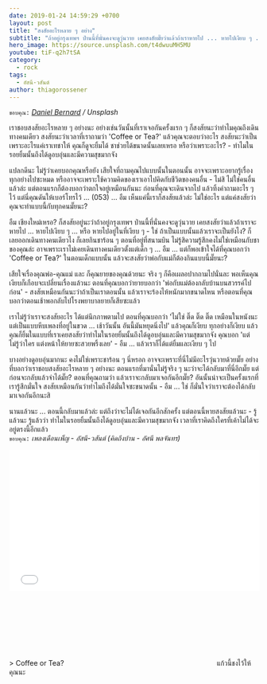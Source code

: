 ```yaml
---
date: 2019-01-24 14:59:29 +0700
layout: post
title: "สงสัยอะไรหลาย ๆ อย่าง"
subtitle: "ถ้าอยู่กรุงเทพฯ ป่านนี้ที่นั่นคงจะดูวุ่นวาย เคยสงสัยมั๊ยว่าแล้วถ้าเราหายไป ... หายไปเงียบ ๆ ... หรือ หายไปอยู่ในที่เงียบ ๆ - จะเป็นยังไง?"
hero_image: https://source.unsplash.com/t4dwuuMH5MU
youtube: tiF-q2h7tSA
category:
  - rock
tags:
  - อัสนี-วสันต์
author: thiagorossener
---
```

`ขอบคุณ:` *[Daniel Bernard](https://unsplash.com/@nardly) / Unsplash*

เราชอบสงสัยอะไรหลาย ๆ อย่างนะ อย่างเช่นวันนั้นที่เราเจอกันครั้งแรก ๆ ก็สงสัยนะว่าทำไมคุณถึงเดินทางคนเดียว สงสัยนะว่าเวลาที่เราถามว่า 'Coffee or Tea?' แล้วคุณจะตอบว่าอะไร สงสัยนะว่าเป็นเพราะอะไรแค่เราเทชาให้ คุณก็ดูจะยิ้มได้ ชาช่วยได้ขนาดนั้นเลยเหรอ หรือว่าเพราะอะไร? - ทำไมในรอยยิ้มนั้นถึงได้ดูอบอุ่นและมีความสุขมากจัง

แปลกดีนะ ไม่รู้ว่าเคยบอกคุณหรือยัง เสียใจที่ถามคุณไปแบบนั้นในตอนนั้น อาจจะเพราะอยากรู้เรื่องทุกอย่างไปซะหมด หรืออาจจะเพราะใช้ความคิดของเราเอาไปคิดกับชีวิตของคนอื่น - ไม่สิ ไม่ใช่คนอื่นแล้วล่ะ แต่ตอนแรกก็ต้องบอกว่าตกใจอยู่เหมือนกันนะ ก่อนที่คุณจะเดินจากไป แล้วทิ้งคำถามอะไร ๆ ไว้ แต่นี่คุณดันให้เบอร์โทรไว้ ... (053) ... อืม เห็นแค่นี้เราก็สงสัยแล้วล่ะ ไม่ใช่อะไร แต่แค่สงสัยว่าคุณจะทำแบบนี้กับทุกคนมั๊ยนะ?

อืม เชียงใหม่เหรอ? ก็สงสัยอยู่นะว่าถ้าอยู่กรุงเทพฯ ป่านนี้ที่นั่นคงจะดูวุ่นวาย เคยสงสัยว่าแล้วถ้าเราจะหายไป ... หายไปเงียบ ๆ ... หรือ หายไปอยู่ในที่เงียบ ๆ - ใช่ ถ้าเป็นแบบนั้นแล้วเราจะเป็นยังไง? ก็เลยออกเดินทางคนเดียวไง ก็เลยกินชาร้อน ๆ ตอนที่อยู่ที่สนามบิน ไม่รู้สิความรู้สึกคงไม่ใช่เหมือนกับชาของคุณล่ะ อาจเพราะเราไม่เคยเดินทางคนเดียวตั้งแต่เด็ก ๆ ... อืม ... แต่ก็พอเข้าใจได้ที่คุณบอกว่า 'Coffee or Tea?' ในตอนเด็กแบบนั้น แล้วจะสงสัยว่าพ่อกับแม่ก็ต้องกินแบบนี้มั๊ยนะ?

เสียใจเรื่องคุณพ่อ-คุณแม่ และ ก็คุณยายของคุณด้วยนะ จริง ๆ ก็คือเผลอปากถามไปนั่นละ พอเห็นคุณเงียบก็เกือบจะเปลี่ยนเรื่องแล้วนะ ตอนที่คุณบอกว่ายายบอกว่า 'พ่อกับแม่ต้องกลับบ้านบนสวรรค์ไปก่อน' - สงสัยเหมือนกันนะว่าถ้าเป็นเราตอนนั้น แล้วเราจะร้องไห้หนักมากขนาดไหน หรือตอนที่คุณบอกว่าตอนเช้าพอกลับไปโรงพยาบาลยายก็เสียซะแล้ว

เราไม่รู้ว่าเราจะสงสัยอะไร ได้แต่นึกภาพตามไป ตอนที่คุณบอกว่า 'ไม่ใช่ ติ๊ด ติ๊ด ติ๊ด เหมือนในหนังนะ แต่เป็นแบบหีบเพลงที่อยู่ในขวด ... เช้าวันนั้น อันนี้มันหยุดนิ่งไป' แล้วคุณก็เงียบ ทุกอย่างก็เงียบ แล้วคุณก็ยิ้มในแบบที่เราเคยสงสัยว่าทำไมในรอยยิ้มนั้นถึงได้ดูอบอุ่นและมีความสุขมากจัง คุณบอก 'แต่ไม่รู้ว่าใคร แต่งหน้าให้ยายซะสวยพริ้งเลย' - อืม ... แล้วเราก็ได้แต่ยิ้มและเงียบ ๆ ไป

บางอย่างดูอบอุ่นมากนะ คงไม่ใช่เพราะชาร้อน ๆ นี่หรอก อาจจะเพราะที่นี่ไม่มีอะไรวุ่นวายด้วยมั๊ย อย่างที่บอกว่าเราชอบสงสัยอะไรหลาย ๆ อย่างนะ ตอนแรกที่มานั่นไม่รู้จริง ๆ นะว่าจะได้กลับมาที่นี่อีกมั๊ย แต่ก่อนจะกลับแล้วจำได้มั๊ย? ตอนที่คุณถามว่า แล้วเราจะกลับมาเจอกันอีกมั๊ย? อันนั้นน่าจะเป็นครั้งแรกที่เรารู้สึกมั่นใจ สงสัยเหมือนกันว่าทำไมถึงได้มั่นใจซะขนาดนั้น - อืม ... ใช่ ก็มั่นใจว่าเราจะต้องได้กลับมาเจอกันอีกนะสิ

นานแล้วนะ ... ตอนนี้กลับมาแล้วล่ะ แต่ถึงว่าจะไม่ได้เจอกันอีกสักครั้ง แต่ตอนนี้หายสงสัยแล้วนะ - รู้แล้วนะ รู้แล้วว่า ทำไมในรอยยิ้มนั้นถึงได้ดูอบอุ่นและมีความสุขมากจัง เวลาที่เราคิดถึงใครที่เค้าไม่ได้จะอยู่ตรงนี้อีกแล้ว\
`ขอบคุณ:` *เพลงเดือนเพ็ญ - อัสนี-วสันต์ (คิดถึงบ้าน - อัศนี พลจันทร)*

<div style="position:relative;width:100%;height:0;padding-bottom:56.25%;">
<iframe style="width:100%;height:100%;position:absolute;top:0;left:0;" src="{{ "https://www.youtube.com/embed/" | append: page.youtube }}" frameborder="0" allow="autoplay; encrypted-media" allowfullscreen>
</iframe>
</div>
> Coffee or Tea? <svg class="love"><use xlink:href="#icon-heart"></use></svg> แก้วนี้ชงไว้ให้คุณนะ
